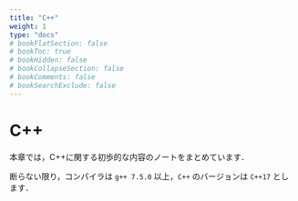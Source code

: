 ```yaml
---
title: "C++"
weight: 1
type: "docs"
# bookFlatSection: false
# bookToc: true
# bookHidden: false
# bookCollapseSection: false
# bookComments: false
# bookSearchExclude: false
---
```


# C++

本章では，C++に関する初歩的な内容のノートをまとめています．

断らない限り，コンパイラは `g++ 7.5.0` 以上，`C++` のバージョンは `C++17` とします．
